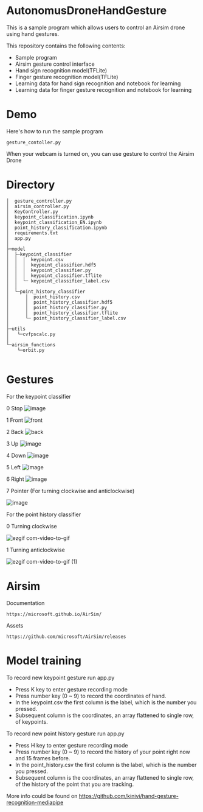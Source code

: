 # AutonomusDroneHandGesture

This is a sample program which allows users to control an Airsim drone using hand gestures.


This repository contains the following contents:

- Sample program
- Airsim gesture control interface
- Hand sign recognition model(TFLite)
- Finger gesture recognition model(TFLite)
- Learning data for hand sign recognition and notebook for learning
- Learning data for finger gesture recognition and notebook for learning

# Demo

Here's how to run the sample program

```
gesture_contoller.py
```

When your webcam is turned on, you can use gesture to control the Airsim Drone

# Directory

```
│  gesture_controller.py
│  airsim_controller.py
│  KeyController.py
│  keypoint_classification.ipynb
│  keypoint_classification_EN.ipynb
│  point_history_classification.ipynb
│  requirements.txt
│  app.py
│
├─model
│  ├─keypoint_classifier
│  │  │  keypoint.csv
│  │  │  keypoint_classifier.hdf5
│  │  │  keypoint_classifier.py
│  │  │  keypoint_classifier.tflite
│  │  └─ keypoint_classifier_label.csv
│  │          
│  └─point_history_classifier
│      │  point_history.csv
│      │  point_history_classifier.hdf5
│      │  point_history_classifier.py
│      │  point_history_classifier.tflite
│      └─ point_history_classifier_label.csv
│          
├─utils
│   └─cvfpscalc.py
│
└─airsim_functions
    └─orbit.py


```

# Gestures
For the keypoint classifier

0 Stop
![image](https://user-images.githubusercontent.com/109940604/219559497-2cf1d8ad-8b45-4602-bb27-6a39ecead540.png)

1 Front
![front](https://github.com/chwee/dronehandgesture2023P1/assets/97832534/01976207-1aca-441c-8f86-f15ae6eef558)

2 Back
![back](https://github.com/chwee/dronehandgesture2023P1/assets/97832534/bc9b3d25-5d65-4ebb-9b34-97e280ba39fe)


3 Up
![image](https://user-images.githubusercontent.com/109940604/219559602-1a8342f9-8300-453d-ab0c-78770571630b.png)

4 Down
![image](https://user-images.githubusercontent.com/109940604/219559582-89c12205-4659-495a-a8e9-5d81cb1a2252.png)


5 Left
![image](https://user-images.githubusercontent.com/109940604/219559556-12659836-c8a7-4bcb-a84a-4cb4f5f8a6f4.png)


6 Right
![image](https://user-images.githubusercontent.com/109940604/219559614-05ff4994-144d-4a4b-a256-0b5bb9100b41.png)



7 Pointer (For turning clockwise and anticlockwise)

![image](https://user-images.githubusercontent.com/109940604/219559672-88a319d8-f091-44da-8d9e-b0995dca3e2d.png)

For the point history classifier

0 Turning clockwise

![ezgif com-video-to-gif](https://user-images.githubusercontent.com/109940604/219562062-3ab7f4b8-7306-42b2-808c-b9466c801fb9.gif)

1 Turning anticlockwise

![ezgif com-video-to-gif (1)](https://user-images.githubusercontent.com/109940604/219562808-16e95ed7-caeb-4bc1-9cfb-3d7c71a020c7.gif)

# Airsim

Documentation
```
https://microsoft.github.io/AirSim/
```

Assets
```
https://github.com/microsoft/AirSim/releases
```

# Model training

To record new keypoint gesture run app.py
- Press K key to enter gesture recording mode
- Press number key (0 ~ 9) to record the coordinates of hand.
- In the keypoint.csv the first column is the label, which is the number you pressed.
- Subsequent column is the coordinates, an array flattened to single row, of keypoints.

To record new point history gesture run app.py
- Press H key to enter gesture recording mode
- Press number key (0 ~ 9) to record the history of your point right now and 15 frames before.
- In the point_history.csv the first column is the label, which is the number you pressed.
- Subsequent column is the coordinates, an array flattened to single row, of the history of the point that you are tracking.

More info could be found on
https://github.com/kinivi/hand-gesture-recognition-mediapipe
